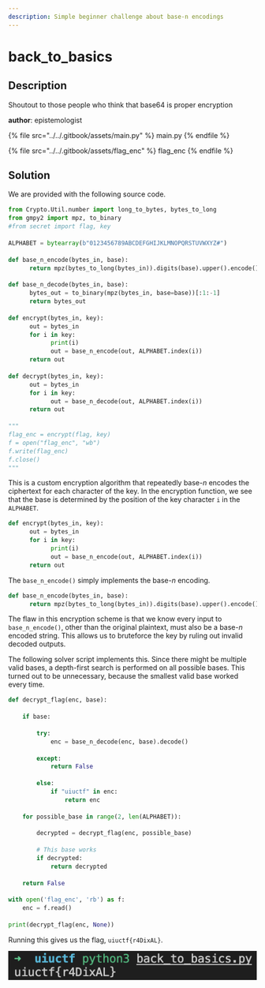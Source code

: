 ```yaml
---
description: Simple beginner challenge about base-n encodings
---
```


# back\_to\_basics

## Description

Shoutout to those people who think that base64 is proper encryption

**author**: epistemologist

{% file src="../../.gitbook/assets/main.py" %}
main.py
{% endfile %}

{% file src="../../.gitbook/assets/flag_enc" %}
flag\_enc
{% endfile %}

## Solution

We are provided with the following source code.

```python
from Crypto.Util.number import long_to_bytes, bytes_to_long
from gmpy2 import mpz, to_binary
#from secret import flag, key

ALPHABET = bytearray(b"0123456789ABCDEFGHIJKLMNOPQRSTUVWXYZ#")

def base_n_encode(bytes_in, base):
	  return mpz(bytes_to_long(bytes_in)).digits(base).upper().encode()

def base_n_decode(bytes_in, base):
	  bytes_out = to_binary(mpz(bytes_in, base=base))[:1:-1]
	  return bytes_out

def encrypt(bytes_in, key):
	  out = bytes_in
	  for i in key:
		    print(i)
		    out = base_n_encode(out, ALPHABET.index(i))
	  return out

def decrypt(bytes_in, key):
	  out = bytes_in
	  for i in key:
		    out = base_n_decode(out, ALPHABET.index(i))
	  return out

"""
flag_enc = encrypt(flag, key)
f = open("flag_enc", "wb")
f.write(flag_enc)
f.close()
"""
```

This is a custom encryption algorithm that repeatedly base-_n_ encodes the ciphertext for each character of the key. In the encryption function, we see that the base is determined by the position of the key character `i` in the `ALPHABET`.

```python
def encrypt(bytes_in, key):
	  out = bytes_in
	  for i in key:
		    print(i)
		    out = base_n_encode(out, ALPHABET.index(i))
	  return out
```

The `base_n_encode()` simply implements the base-_n_ encoding.

```python
def base_n_encode(bytes_in, base):
	  return mpz(bytes_to_long(bytes_in)).digits(base).upper().encode()
```

The flaw in this encryption scheme is that we know every input to `base_n_encode()`, other than the original plaintext, must also be a base-_n_ encoded string. This allows us to bruteforce the key by ruling out invalid decoded outputs.

The following solver script implements this. Since there might be multiple valid bases, a depth-first search is performed on all possible bases. This turned out to be unnecessary, because the smallest valid base worked every time.

```python
def decrypt_flag(enc, base):

    if base:

        try:
            enc = base_n_decode(enc, base).decode()

        except:
            return False
            
        else:
            if "uiuctf" in enc:
                return enc

    for possible_base in range(2, len(ALPHABET)):

        decrypted = decrypt_flag(enc, possible_base)

        # This base works
        if decrypted:
            return decrypted
    
    return False

with open('flag_enc', 'rb') as f:
    enc = f.read()
    
print(decrypt_flag(enc, None))
```

Running this gives us the flag, `uiuctf{r4DixAL}`.

![](<../../.gitbook/assets/Screenshot 2021-08-03 at 5.05.58 PM.png>)
